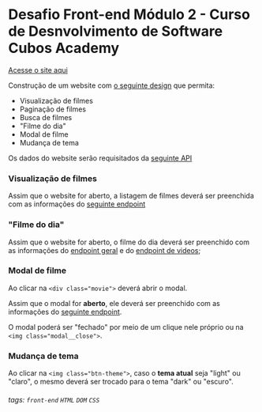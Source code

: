 # Desafio Front-end Módulo 2 - Curso de Desnvolvimento de Software Cubos Academy

[Acesse o site aqui](https://mattheusluz.github.io/CubosFlix/index.html)

Construção de um website com [o seguinte design](https://www.figma.com/file/AL6hZ3Lq16Uj8mw1o4BzAK/Desafio-front-academy-2?node-id=0%3A1) que permita: 

- Visualização de filmes
- Paginação de filmes
- Busca de filmes
- "Filme do dia"
- Modal de filme
- Mudança de tema

Os dados do website serão requisitados da [seguinte API](https://tmdb-proxy.cubos-academy.workers.dev/3/)

### Visualização de filmes

Assim que o website for aberto, a listagem de filmes deverá ser preenchida com as informações do [seguinte endpoint](https://tmdb-proxy.cubos-academy.workers.dev/3/discover/movie?language=pt-BR&include_adult=false)

### "Filme do dia"

Assim que o website for aberto, o filme do dia deverá ser preenchido com as informações do [endpoint geral](https://tmdb-proxy.cubos-academy.workers.dev/3/movie/436969?language=pt-BR) e do [endpoint de videos](https://tmdb-proxy.cubos-academy.workers.dev/3/movie/436969/videos?language=pt-BR);

### Modal de filme

Ao clicar na `<div class="movie">` deverá abrir o modal.

Assim que o modal for **aberto**, ele deverá ser preenchido com as informações do [seguinte endpoint](https://tmdb-proxy.cubos-academy.workers.dev/3/movie/?language=pt-BR).

O modal poderá ser "fechado" por meio de um clique nele próprio ou na `<img class="modal__close">`.

### Mudança de tema

Ao clicar na `<img class="btn-theme">`, caso o **tema atual** seja "light" ou "claro", o mesmo deverá ser trocado para o tema "dark" ou "escuro".

###### tags: `front-end` `HTML` `DOM` `CSS`
